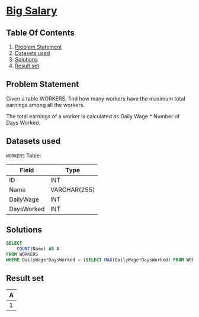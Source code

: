 # [Big Salary](https://www.interviewbit.com/problems/big-salary/)

## Table Of Contents
1. [Problem Statement](#problem-statement)
2. [Datasets used](#datasets-used)
3. [Solutions](#solutions)
4. [Result set](#result-set)

## Problem Statement

Given a table WORKERS, find how many workers have the maximum total earnings among all the workers.

The total earnings of a worker is calculated as Daily Wage * Number of Days Worked.

## Datasets used

```WORKERS``` Table:

| Field      | Type         |
| ---------- | ------------ |
| ID         | INT          |
| Name       | VARCHAR(255) |
| DailyWage  | INT          |
| DaysWorked | INT          |

## Solutions

```sql
SELECT
    COUNT(Name) AS A
FROM WORKERS
WHERE DailyWage*DaysWorked = (SELECT MAX(DailyWage*DaysWorked) FROM WORKERS);
```

## Result set

| **A** |
| ----- |
| 1     |